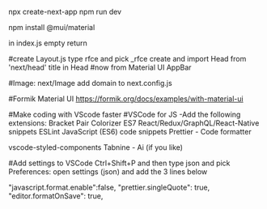 npx create-next-app
npm run dev

npm install @mui/material

in index.js empty return

#create Layout.js
type rfce and pick \_rfce
create <Head> and
import Head from 'next/head'
title in Head
#now from Material UI
AppBar

#Image: next/Image
add domain to next.config.js

#Formik Material UI
https://formik.org/docs/examples/with-material-ui

#Make coding with VScode faster
#VSCode for JS
-Add the following extensions:
Bracket Pair Colorizer
ES7 React/Redux/GraphQL/React-Native snippets
ESLint
JavaScript (ES6) code snippets
Prettier - Code formatter

vscode-styled-components
Tabnine - Ai (if you like)

#Add settings to VSCode
Ctrl+Shift+P and
then type json and pick
Preferences: open settings (json)
and add the 3 lines below

"javascript.format.enable":false,
"prettier.singleQuote": true,
"editor.formatOnSave": true,
